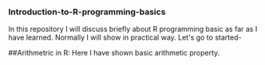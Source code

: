 ### Introduction-to-R-programming-basics

In this repository I will discuss briefly about R programming basic as far as I have learned. Normally I will show in practical way. Let's go to started-

##Arithmetric in R:
Here I have shown basic arithmetic property. 

